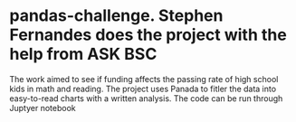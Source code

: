 # pandas-challenge. Stephen Fernandes does the project with the help from ASK BSC
The work aimed to see if funding affects the passing rate of high school kids in math and reading.
The project uses Panada to fitler the data into easy-to-read charts with a written analysis.
The code can be run through Juptyer notebook 
